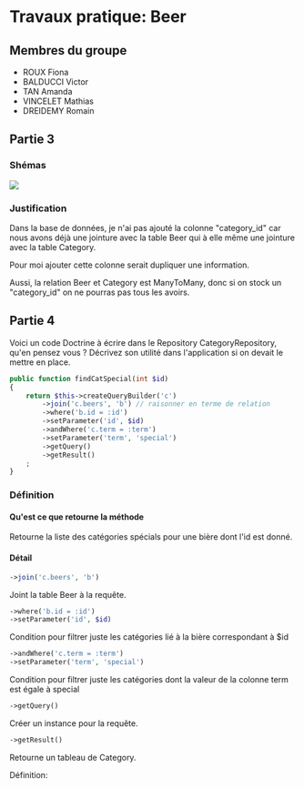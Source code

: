 # Travaux pratique: Beer

## Membres du groupe
- ROUX Fiona
- BALDUCCI Victor
- TAN Amanda
- VINCELET Mathias
- DREIDEMY Romain

## Partie 3

### Shémas

![](public/assets/modélisation/shemas.png)

### Justification
Dans la base de données, je n'ai pas ajouté la colonne "category_id" car nous avons déjà une jointure avec la table Beer qui à elle même une jointure avec la table Category.  

Pour moi ajouter cette colonne serait dupliquer une information.  

Aussi, la relation Beer et Category est ManyToMany, donc si on stock un "category_id" on ne pourras pas tous les avoirs.


## Partie 4
Voici un code Doctrine à écrire dans le Repository CategoryRepository, qu'en pensez vous ? Décrivez son utilité dans l'application si on devait le mettre en place.
```php
public function findCatSpecial(int $id)
{
    return $this->createQueryBuilder('c')
        ->join('c.beers', 'b') // raisonner en terme de relation
        ->where('b.id = :id')
        ->setParameter('id', $id)
        ->andWhere('c.term = :term')
        ->setParameter('term', 'special')
        ->getQuery()
        ->getResult()
    ;
}
```

### Définition

#### Qu'est ce que retourne la méthode
Retourne la liste des catégories spécials pour une bière dont l'id est donné.

#### Détail
```php
->join('c.beers', 'b')
```
Joint la table Beer à la requête.

```php
->where('b.id = :id')
->setParameter('id', $id)
```
Condition pour filtrer juste les catégories lié à la bière correspondant à $id

```php
->andWhere('c.term = :term')
->setParameter('term', 'special')
```
Condition pour filtrer juste les catégories dont la valeur de la colonne term est égale à special

```php
->getQuery()
```
Créer un instance pour la requête.

```php
->getResult()
```
Retourne un tableau de Category.

Définition: 

